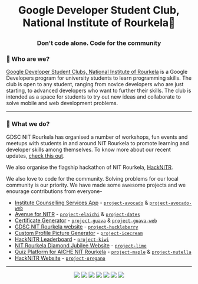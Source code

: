 <h1><p align="center">Google Developer Student Club, National Institute of Rourkela👋</p></h1>
<h3><p align="center">Don't code alone. Code for the community</p></h3>

### 🚀 Who are we?
[Google Developer Student Clubs, National Institute of Rourkela](https://dscnitrourkela.org/) is a Google Developers program for university students to learn programming skills. The club is open to any student, ranging from novice developers who are just starting, to advanced developers who want to further their skills.
The club is intended as a space for students to try out new ideas and collaborate to solve mobile and web development problems. 

---

### 👀 What we do?
GDSC NIT Rourkela has organised a number of workshops, fun events and meetups with students in and around NIT Rourkela to promote learning and developer skills among themselves. 
To know more about our recent updates, [check this out](https://www.instagram.com/dscnitrourkela).

We also organise the flagship hackathon of NIT Rourkela, [HackNITR](https://hacknitr.tech).

We also love to code for the community. Solving problems for our local community is our priority. We have made some awesome projects and we enourage contributions from everyone-
- [Institute Counselling Services App](https://play.google.com/store/apps/details?id=in.ac.nitrkl.scp.scp) - [`project-avocado`](https://github.com/dscnitrourkela/project-avocado) & [`project-avocado-web`](https://github.com/dscnitrourkela/project-avocado-web)
- [Avenue for NITR](https://avenue.nitrkl.in/app) - [`project-elaichi`](https://github.com/dscnitrourkela/project-elaichi) & [`project-dates`](https://github.com/dscnitrourkela/project-dates)
- [Certificate Generator](https://signit.dscnitrourkela.org/) - [`project-guava`](https://github.com/dscnitrourkela/project-guava) & [`project-guava-web`](https://github.com/dscnitrourkela/project-guava-web)
- [GDSC NIT Rourkela website](https://dscnitrourkela.org) - [`project-huckleberry`](https://github.com/dscnitrourkela/project-huckleberry)
- [Custom Profile Picture Generator](https://frame.dscnitrourkela.org/) - [`project-icecream`](https://github.com/dscnitrourkela/project-icecream)
- [HackNITR Leaderboard](https://github.com/dscnitrourkela/project-kiwi) - [`project-kiwi`](https://github.com/dscnitrourkela/project-kiwi)
- [NIT Rourkela Diamond Jubilee Website](https://github.com/dscnitrourkela/project-lime) - [`project-lime`](https://github.com/dscnitrourkela/project-lime)
- [Quiz Platform for AICHE NIT Rourkela](https://github.com/dscnitrourkela/project-maple) - [`project-maple`](https://github.com/dscnitrourkela/project-maple) & [`project-nutella`](https://github.com/dscnitrourkela/project-nutella)
- [HackNITR Website](https://hacknitr.tech) - [`project-oregano`](https://github.com/dscnitrourkela/project-oregano)


---


<div align="center" > 
	<a href="https://www.linkedin.com/company/dscnitrourkela/"><img src="https://img.icons8.com/color/48/000000/linkedin.png"/></a>
	<a href="https://www.facebook.com/dscnitrourkela"><img src="https://img.icons8.com/color/48/000000/facebook.png"/></a>
	<a href="https://www.instagram.com/dscnitrourkela/"><img src="https://img.icons8.com/color/48/000000/instagram-new--v2.png"/></a>
  <a href="https://bit.ly/NITRDevs"><img src="https://img.icons8.com/color/48/000000/slack-new.png"/></a>
  <a href="https://www.youtube.com/c/DSCNITRourkela"><img src="https://img.icons8.com/color/48/000000/youtube-play.png"/></a>
	<a href="https://medium.com/dsc-nit-rourkela"><img src="https://img.icons8.com/color/48/000000/medium-monogram.png"/></a>
  <a href="https://twitter.com/dscnitrourkela"><img src="https://img.icons8.com/color/48/000000/twitter-squared.png"/></a>	
</div>

